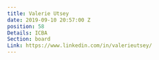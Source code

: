 ```yaml
---
title: Valerie Utsey
date: 2019-09-10 20:57:00 Z
position: 58
Details: ICBA
Section: board
Link: https://www.linkedin.com/in/valerieutsey/
---
```


